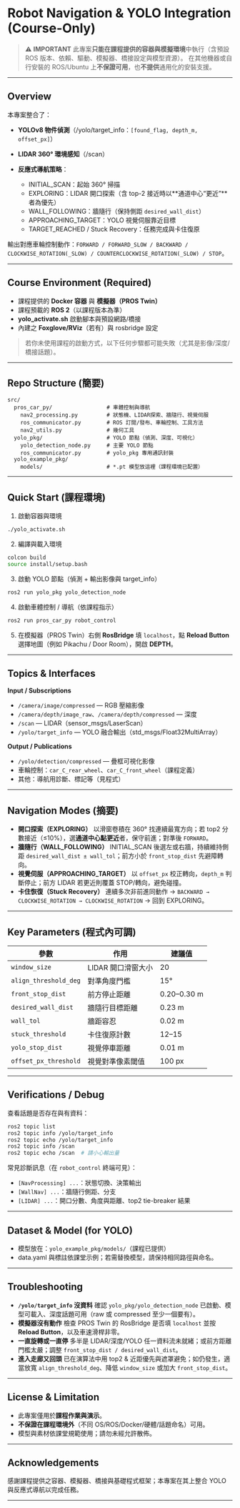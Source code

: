 # Robot Navigation & YOLO Integration (Course-Only)

> ⚠️ **IMPORTANT**
> 此專案**只能在課程提供的容器與模擬環境**中執行（含預設 ROS 版本、依賴、驅動、模擬器、橋接設定與模型資源）。
> 在其他機器或自行安裝的 ROS/Ubuntu 上**不保證可用**，也**不提供**通用化的安裝支援。

---

## Overview

本專案整合了：

* **YOLOv8 物件偵測**（/yolo/target_info：`[found_flag, depth_m, offset_px]`）
* **LIDAR 360° 環境感知**（/scan）
* **反應式導航策略**：

  * INITIAL_SCAN：起始 360° 掃描
  * EXPLORING：LIDAR 開口探索（含 top-2 接近時以**通道中心“更近”**者為優先）
  * WALL_FOLLOWING：牆隨行（保持側距 `desired_wall_dist`）
  * APPROACHING_TARGET：YOLO 視覺伺服靠近目標
  * TARGET_REACHED / Stuck Recovery：任務完成與卡住復原

輸出對應車輪控制動作：`FORWARD / FORWARD_SLOW / BACKWARD / CLOCKWISE_ROTATION(_SLOW) / COUNTERCLOCKWISE_ROTATION(_SLOW) / STOP`。

---

## Course Environment (Required)

* 課程提供的 **Docker 容器** 與 **模擬器（PROS Twin）**
* 課程預載的 **ROS 2**（以課程版本為準）
* **yolo_activate.sh** 啟動腳本與預設網路/橋接
* 內建之 **Foxglove/RViz**（若有）與 rosbridge 設定

> 若你未使用課程的啟動方式，以下任何步驟都可能失敗（尤其是影像/深度/橋接話題）。

---

## Repo Structure (簡要)

```
src/
  pros_car_py/                 # 車體控制與導航
    nav2_processing.py         # 狀態機、LIDAR探索、牆隨行、視覺伺服
    ros_communicator.py        # ROS 訂閱/發布、車輪控制、工具方法
    nav2_utils.py              # 幾何工具
  yolo_pkg/                    # YOLO 節點（偵測、深度、可視化）
    yolo_detection_node.py     # 主要 YOLO 節點
    ros_communicator.py        # yolo_pkg 專用通訊封裝
  yolo_example_pkg/
    models/                    # *.pt 模型放這裡（課程環境已配置）
```

---

## Quick Start (課程環境)

1. 啟動容器與環境

```bash
./yolo_activate.sh
```

2. 編譯與載入環境

```bash
colcon build
source install/setup.bash
```

3. 啟動 YOLO 節點（偵測 + 輸出影像與 target_info）

```bash
ros2 run yolo_pkg yolo_detection_node
```

4. 啟動車體控制 / 導航（依課程指示）

```bash
ros2 run pros_car_py robot_control
```

5. 在模擬器（PROS Twin）右側 **RosBridge** 填 `localhost`，點 **Reload Button**
   選擇地圖（例如 Pikachu / Door Room），開啟 **DEPTH**。

---

## Topics & Interfaces

**Input / Subscriptions**

* `/camera/image/compressed` — RGB 壓縮影像
* `/camera/depth/image_raw`、`/camera/depth/compressed` — 深度
* `/scan` — LIDAR（sensor_msgs/LaserScan）
* `/yolo/target_info` — YOLO 融合輸出（std_msgs/Float32MultiArray）

**Output / Publications**

* `/yolo/detection/compressed` — 疊框可視化影像
* 車輪控制：`car_C_rear_wheel`、`car_C_front_wheel`（課程定義）
* 其他：導航用診斷、標記等（見程式）

---

## Navigation Modes (摘要)

* **開口探索（EXPLORING）**
  以滑窗卷積在 360° 找連續最寬方向；若 top2 分數接近（≤10%），選**通道中心點更近**者，保守前進；對準後 `FORWARD`。
* **牆隨行（WALL_FOLLOWING）**
  INITIAL_SCAN 後選左或右牆，持續維持側距 `desired_wall_dist ± wall_tol`；前方小於 `front_stop_dist` 先避障轉向。
* **視覺伺服（APPROACHING_TARGET）**
  以 `offset_px` 校正轉向，`depth_m` 判斷停止；前方 LIDAR 若更近則覆蓋 STOP/轉向，避免碰撞。
* **卡住恢復（Stuck Recovery）**
  連續多次非前進同動作 → `BACKWARD → CLOCKWISE_ROTATION → CLOCKWISE_ROTATION` → 回到 EXPLORING。

---

## Key Parameters (程式內可調)

| 參數                    | 作用           | 建議值         |
| --------------------- | ------------ | ----------- |
| `window_size`         | LIDAR 開口滑窗大小 | 20          |
| `align_threshold_deg` | 對準角度門檻       | 15°         |
| `front_stop_dist`     | 前方停止距離       | 0.20–0.30 m |
| `desired_wall_dist`   | 牆隨行目標距離      | 0.23 m      |
| `wall_tol`            | 牆距容忍         | 0.02 m      |
| `stuck_threshold`     | 卡住復原計數       | 12–15       |
| `yolo_stop_dist`      | 視覺停車距離       | 0.01 m      |
| `offset_px_threshold` | 視覺對準像素閾值     | 100 px      |

---

## Verifications / Debug

查看話題是否存在與有資料：

```bash
ros2 topic list
ros2 topic info /yolo/target_info
ros2 topic echo /yolo/target_info
ros2 topic info /scan
ros2 topic echo /scan  # 請小心輸出量
```

常見診斷訊息（在 `robot_control` 終端可見）：

* `[NavProcessing] ...`：狀態切換、決策輸出
* `[WallNav] ...`：牆隨行側距、分支
* `[LIDAR] ...`：開口分數、角度與距離、top2 tie-breaker 結果

---

## Dataset & Model (for YOLO)

* 模型放在：`yolo_example_pkg/models/`（課程已提供）
* data.yaml 與標註依課堂示例；若需替換模型，請保持相同路徑與命名。

---

## Troubleshooting

* **`/yolo/target_info` 沒資料**
  確認 `yolo_pkg/yolo_detection_node` 已啟動、模型可載入、深度話題可用（raw 或 compressed 至少一個要有）。
* **模擬器沒有動作**
  檢查 PROS Twin 的 RosBridge 是否填 `localhost` 並按 **Reload Button**，以及車速滑桿非零。
* **一直旋轉或一直停**
  多半是 LIDAR/深度/YOLO 任一資料流未就緒；或前方距離門檻太嚴；調整 `front_stop_dist / desired_wall_dist`。
* **進入走廊又回頭**
  已在演算法中用 top2 & 近距優先與遮罩避免；如仍發生，適當放寬 `align_threshold_deg`、降低 `window_size` 或加大 `front_stop_dist`。

---

## License & Limitation

* 此專案僅用於**課程作業與演示**。
* **不保證在課程環境外**（不同 OS/ROS/Docker/硬體/話題命名）可用。
* 模型與素材依課堂規範使用；請勿未經允許散佈。

---

## Acknowledgements

感謝課程提供之容器、模擬器、橋接與基礎程式框架；本專案在其上整合 YOLO 與反應式導航以完成任務。

---
